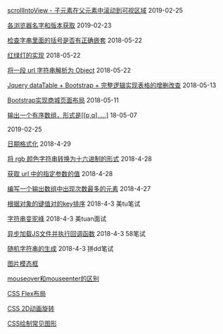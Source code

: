 [scrollIntoView - 子元素在父元素中滚动到可视区域](https://github.com/Rain120/Web-Study/blob/master/js-%E5%AD%90%E5%85%83%E7%B4%A0%E5%9C%A8%E7%88%B6%E5%85%83%E7%B4%A0%E4%B8%AD%E6%BB%9A%E5%8A%A8%E5%88%B0%E5%8F%AF%E8%A7%86%E5%8C%BA%E5%9F%9F.js) 2019-02-25

[各浏览器名字和版本获取](https://github.com/Rain120/Web-Study/blob/master/%E6%B5%8F%E8%A7%88%E5%99%A8%E5%88%A4%E6%96%AD.js) 2019-02-23

[检查字串里面的括号是否有正确嵌套](https://github.com/Rain120/Web-Study/blob/master/%E6%A3%80%E6%9F%A5%E5%AD%97%E4%B8%B2%E9%87%8C%E9%9D%A2%E7%9A%84%E6%8B%AC%E5%8F%B7%E6%98%AF%E5%90%A6%E6%9C%89%E6%AD%A3%E7%A1%AE%E5%B5%8C%E5%A5%97%20.js)  2018-05-22

[红绿灯的实现](https://github.com/Rain120/Web-Study/blob/master/%E7%BA%A2%E7%BB%BF%E7%81%AF.js)  2018-05-22

[将一段 url 字符串解析为 Object](https://github.com/Rain120/Web-Study/blob/master/%E5%B0%86%E4%B8%80%E6%AE%B5%20url%20%E5%AD%97%E7%AC%A6%E4%B8%B2%E8%A7%A3%E6%9E%90%E4%B8%BA%20Object.js)  2018-05-22

[Jquery dataTable + Bootstrap + 完整逻辑实现表格的增删改查](https://github.com/Rain120/Web-Study/blob/master/datatable.html)  2018-05-13

[Bootstrap实现商城页面布局](https://github.com/Rain120/Web-Study/blob/master/Bootstrap%2B%E5%95%86%E5%9F%8E%E9%A1%B5%E9%9D%A2%E5%B8%83%E5%B1%80.html)  2018-05-11

[输出一个有序数组，形式是[[p,q],....]](https://github.com/Rain120/Web-Study/blob/master/%E8%BE%93%E5%87%BA%E4%B8%80%E4%B8%AA%E6%9C%89%E5%BA%8F%E6%95%B0%E7%BB%84%EF%BC%8C%E5%BD%A2%E5%BC%8F%E6%98%AF%5B%5Bp%2Cq%5D%2C....%5D.js) 18-05-07

2019-02-25 []()

[日期格式化](https://github.com/Rain120/Web-Study/blob/master/%E6%97%A5%E6%9C%9F%E6%A0%BC%E5%BC%8F%E5%8C%96.js) 2018-4-29

[将 rgb 颜色字符串转换为十六进制的形式](https://github.com/Rain120/Web-Study/blob/master/%E5%B0%86%20rgb%20%E9%A2%9C%E8%89%B2%E5%AD%97%E7%AC%A6%E4%B8%B2%E8%BD%AC%E6%8D%A2%E4%B8%BA%E5%8D%81%E5%85%AD%E8%BF%9B%E5%88%B6%E7%9A%84%E5%BD%A2%E5%BC%8F.js) 2018-4-28

[获取 url 中的指定参数的值](https://github.com/Rain120/Web-Study/blob/master/%E8%8E%B7%E5%8F%96%20url%20%E4%B8%AD%E7%9A%84%E6%8C%87%E5%AE%9A%E5%8F%82%E6%95%B0%E7%9A%84%E5%80%BC.js) 2018-4-28

[编写一个输出数组中出现次数最多的元素](https://github.com/Rain120/Web-Study/blob/master/%E7%BC%96%E5%86%99%E4%B8%80%E4%B8%AA%E8%BE%93%E5%87%BA%E6%95%B0%E7%BB%84%E4%B8%AD%E5%87%BA%E7%8E%B0%E6%AC%A1%E6%95%B0%E6%9C%80%E5%A4%9A%E7%9A%84%E5%85%83%E7%B4%A0.js) 2018-4-27

[根据对象的键值对的key排序](https://github.com/Rain120/Web-Study/blob/master/%E5%AF%B9%E8%B1%A1%E7%9A%84%E9%94%AE%E5%80%BC%E5%AF%B9%E7%9A%84key%E6%8E%92%E5%BA%8F.js) 2018-4-3 美tu笔试

[字符串变驼峰](https://github.com/Rain120/Web-Study/blob/master/%E5%AD%97%E7%AC%A6%E4%B8%B2%E5%8F%98%E9%A9%BC%E5%B3%B0.js) 2018-4-3 美tuan面试

[异步加载JS文件并执行回调函数](https://github.com/Rain120/Web-Study/blob/master/%E5%BC%82%E6%AD%A5%E5%8A%A0%E8%BD%BDJS%E6%96%87%E4%BB%B6%E5%B9%B6%E6%89%A7%E8%A1%8C%E5%9B%9E%E8%B0%83%E5%87%BD%E6%95%B0.js) 2018-4-3 58笔试

[随机字符串的生成](https://github.com/Rain120/Web-Study/blob/master/%E9%9A%8F%E6%9C%BA%E5%AD%97%E7%AC%A6%E4%B8%B2%E7%9A%84%E7%94%9F%E6%88%90.js) 2018-4-3 拼dd笔试

[图片模态框](https://github.com/Rain120/Web-Study/blob/master/%E5%9B%BE%E7%89%87%E6%A8%A1%E6%80%81%E6%A1%86.html)

[mouseover和mouseenter的区别](https://github.com/Rain120/Web-Study/blob/master/mouseover%E5%92%8Cmouseenter%E7%9A%84%E5%8C%BA%E5%88%AB.html)

[CSS Flex布局](https://github.com/Rain120/Web-Study/blob/master/CSS%20Flex%E5%B8%83%E5%B1%80.html)

[CSS 2D动画旋转](https://github.com/Rain120/Web-Study/blob/master/CSS3%202D%E5%8A%A8%E7%94%BB%E6%97%8B%E8%BD%AC.html)

[CSS绘制常见图形](https://github.com/Rain120/Web-Study/blob/master/CSS%E7%BB%98%E5%88%B6%E5%B8%B8%E8%A7%81%E5%9B%BE%E5%BD%A2.html)
